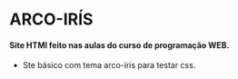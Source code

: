 # ARCO-IRÍS
#### Site HTMl feito nas aulas do curso de programação WEB.
- Ste básico com tema arco-íris para testar css.
